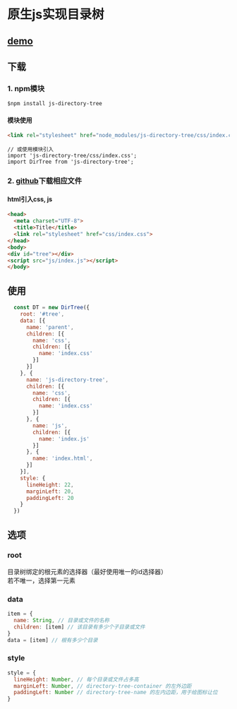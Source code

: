 # 原生js实现目录树
## [demo](https://juntaiz.github.io/js-directory-tree/)
## 下载

### 1. npm模块
``` 
$npm install js-directory-tree
```
#### 模块使用
```html
<link rel="stylesheet" href="node_modules/js-directory-tree/css/index.css">
```
```
// 或使用模块引入
import 'js-directory-tree/css/index.css';
import DirTree from 'js-directory-tree';
```

### 2. [github](https://github.com/JunTaiZ/js-directory-tree)下载相应文件

#### html引入css, js
```html
<head>
  <meta charset="UTF-8">
  <title>Title</title>
  <link rel="stylesheet" href="css/index.css">
</head>
<body>
<div id="tree"></div>
<script src="js/index.js"></script>
</body>
```
## 使用

```javascript
  const DT = new DirTree({
    root: '#tree',
    data: [{
      name: 'parent',
      children: [{
        name: 'css',
        children: [{
          name: 'index.css'
        }]
      }]
    }, {
      name: 'js-directory-tree',
      children: [{
        name: 'css',
        children: [{
          name: 'index.css'
        }]
      }, {
        name: 'js',
        children: [{
          name: 'index.js'
        }]
      }, {
        name: 'index.html',
      }]
    }],
    style: {
      lineHeight: 22,
      marginLeft: 20,
      paddingLeft: 20
    }
  })
```

## 选项

### root
目录树绑定的根元素的选择器（最好使用唯一的id选择器）  
若不唯一，选择第一元素

### data
```javascript
item = {
  name: String, // 目录或文件的名称
  children: [item] // 该目录有多少个子目录或文件
}
data = [item] // 根有多少个目录
```

### style
```javascript
style = {
  lineHeight: Number, // 每个目录或文件占多高
  marginLeft: Number, // directory-tree-container 的左外边距
  paddingLeft: Number // directory-tree-name 的左内边距，用于给图标让位
}
```
